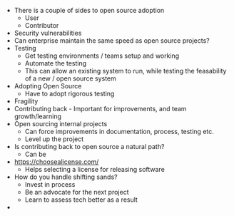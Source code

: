- There is a couple of sides to open source adoption
  - User
  - Contributor
- Security vulnerabilities
- Can enterprise maintain the same speed as open source projects?
- Testing
  - Get testing environments / teams setup and working
  - Automate the testing
  - This can allow an existing system to run, while testing the feasability of a new / open source system
- Adopting Open Source
  - Have to adopt rigorous testing
- Fragility
- Contributing back - Important for improvements, and team growth/learning
- Open sourcing internal projects
  - Can force improvements in documentation, process, testing etc.
  - Level up the project
- Is contributing back to open source a natural path?
  - Can be
- https://choosealicense.com/
  - Helps selecting a license for releasing software
- How do you handle shifting sands?
  - Invest in process
  - Be an advocate for the next project
  - Learn to assess tech better as a result
- 








